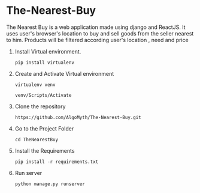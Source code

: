 # The-Nearest-Buy
The Nearest Buy is a web application made using django and ReactJS. It uses user's browser's location to buy and sell goods from the seller nearest to him. 
Products will be filtered according user's location , need and price


1. Install Virtual environment.
   ```
   pip install virtualenv
   ```
2. Create and Activate Virtual environment
    ```
    virtualenv venv
    ```
    ```
    venv/Scripts/Activate
    ```
3. Clone the repository
    ```
    https://github.com/AlgoMyth/The-Nearest-Buy.git
    ```
4. Go to the Project Folder
    ```
    cd TheNearestBuy
    ```
5. Install the Requirements
    ```
    pip install -r requirements.txt
    ```
6. Run server
    ```
    python manage.py runserver
    ```
